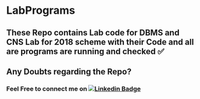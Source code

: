 # LabPrograms

## These Repo contains Lab code for DBMS and CNS Lab for 2018 scheme with their Code and all are programs are running and checked ✅ 

## Any Doubts regarding the Repo?
### Feel Free to connect me on [![Linkedin Badge](https://img.shields.io/badge/younus-saberi-blue?style=plastic&logo=Linkedin&logoColor=white&link=https://www.linkedin.com/in/praveen-r-47163b204/)](https://www.linkedin.com/in/praveen-r-47163b204/)
